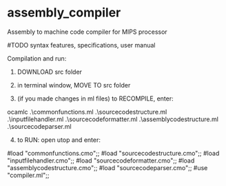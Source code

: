 # assembly_compiler
Assembly to machine code compiler for MIPS processor

#TODO syntax features, specifications, user manual



Compilation and run:

1. DOWNLOAD src folder

2. in terminal window, MOVE TO src folder

3. (if you made changes in ml files) to RECOMPILE, enter:

ocamlc .\commonfunctions.ml .\sourcecodestructure.ml .\inputfilehandler.ml .\sourcecodeformatter.ml .\assemblycodestructure.ml .\sourcecodeparser.ml 

4. to RUN: 
open utop and enter: 

#load "commonfunctions.cmo";;
#load "sourcecodestructure.cmo";;
#load "inputfilehandler.cmo";;
#load "sourcecodeformatter.cmo";;
#load "assemblycodestructure.cmo";;
#load "sourcecodeparser.cmo";;
#use "compiler.ml";;
